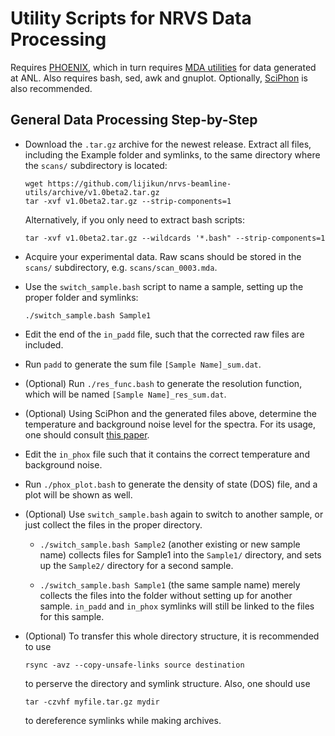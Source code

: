# Utility Scripts for NRVS Data Processing

Requires [PHOENIX](https://www.nrixs.com/products.html), which in turn requires [MDA utilities](https://epics.anl.gov/bcda/mdautils/) for data generated at ANL. Also requires bash, sed, awk and gnuplot. Optionally, [SciPhon](https://originslab.uchicago.edu/Software-and-Facilities) is also recommended.

## General Data Processing Step-by-Step

* Download the `.tar.gz` archive for the newest release. Extract all files, including the Example folder and symlinks, to the same directory where the `scans/` subdirectory is located:
        
    ```
    wget https://github.com/lijikun/nrvs-beamline-utils/archive/v1.0beta2.tar.gz
    tar -xvf v1.0beta2.tar.gz --strip-components=1
    ```
 
  Alternatively, if you only need to extract bash scripts:
        
    ```tar -xvf v1.0beta2.tar.gz --wildcards '*.bash" --strip-components=1```

* Acquire your experimental data. Raw scans should be stored in the `scans/` subdirectory, e.g. `scans/scan_0003.mda`.

* Use the `switch_sample.bash` script to name a sample, setting up the proper folder and symlinks:

    ```./switch_sample.bash Sample1```

* Edit the end of the `in_padd` file, such that the corrected raw files are included.

* Run `padd` to generate the sum file `[Sample Name]_sum.dat`.

* (Optional) Run `./res_func.bash` to generate the resolution function, which will be named `[Sample Name]_res_sum.dat`.

* (Optional) Using SciPhon and the generated files above, determine the temperature and background noise level for the spectra. For its usage, one should consult [this paper](https://journals.iucr.org/s/issues/2018/05/00/fv5085/).

* Edit the `in_phox` file such that it contains the correct temperature and background noise.

* Run `./phox_plot.bash` to generate the density of state (DOS) file, and a plot will be shown as well.

* (Optional) Use `switch_sample.bash` again to switch to another sample, or just collect the files in the proper directory.

  * `./switch_sample.bash Sample2` (another existing or new sample name) collects files for Sample1 into the `Sample1/` directory, and sets up the `Sample2/` directory for a second sample.

  * `./switch_sample.bash Sample1` (the same sample name) merely collects the files into the folder without setting up for another sample. `in_padd` and `in_phox` symlinks will still be linked to the files for this sample.

* (Optional) To transfer this whole directory structure, it is recommended to use
    
    ```rsync -avz --copy-unsafe-links source destination``` 
    
    to perserve the directory and symlink structure. Also, one should use
    
    ```tar -czvhf myfile.tar.gz mydir``` 
    
    to dereference symlinks while making archives.
